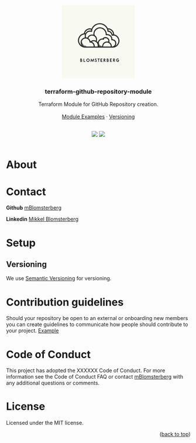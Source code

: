 <br />
<div id="readme-top" align="center">
  <a href="https://github.com/mBlomsterberg/">
    <picture>
      <source srcset="logo_inv.svg" media="(prefers-color-scheme: dark)">
      <img src="logo.svg" alt="Logo" width="200" height="200">
    </picture>
  </a>

  <h3 align="center">terraform-github-repository-module</h3>

  <p align="center">
    Terraform Module for GitHub Repository creation.
    <br />
    <br />
    <a href="https://github.com/mBlomsterberg/terraform-github-repository-module/blob/main/documentation/workflows.md">Module Examples</a>
    ·
    <a href="https://github.com/mBlomsterberg/terraform-github-repository-module/blob/main/documentation/version.md">Versioning</a>
  </p>
  <br />
</div>

<div align="center">
<img src="https://img.shields.io/badge/Terraform-7B42BC?style=for-the-badge&logo=terraform&logoColor=white"> <img src="https://img.shields.io/badge/github-%23121011.svg?style=for-the-badge&logo=github&logoColor=white"> 
</div>

<br>

# About


# Contact 
**Github** [mBlomsterberg](https://github.com/mBlomsterberg) 

**Linkedin** [Mikkel Blomsterberg](https://www.linkedin.com/in/mikkel-blomsterberg-663b785a/)


# Setup

## Versioning

We use [Semantic Versioning](http://semver.org/) for versioning.

# Contribution guidelines
Should your repository be open to an external or onboarding new members you can create guidelines to communicate how people should contribute to your project. [Example](https://github.com/github/docs/blob/main/CONTRIBUTING.md)

# Code of Conduct

This project has adopted the XXXXXX Code of Conduct. For more information see the Code of Conduct FAQ or contact [mBlomsterberg]() with any additional questions or comments.

# License

Licensed under the MIT license.

<p align="right">(<a href="#readme-top">back to top</a>)</p>

